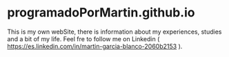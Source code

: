# programadoPorMartin.github.io
This is my own webSite, there is information about my experiences, studies and a bit of my life.
Feel fre to follow me on Linkedin ( https://es.linkedin.com/in/martin-garcia-blanco-2060b2153 ).